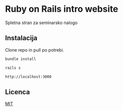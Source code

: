 # Ruby on Rails intro website

Spletna stran za seminarsko nalogo

## Instalacija

Clone repo in pull po potrebi.

```bash
bundle install
```
```bash
rails s
```
```bash
http://localhost:3000
```

## Licenca
[MIT](https://choosealicense.com/licenses/mit/)
